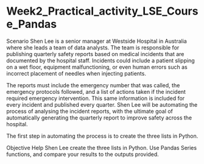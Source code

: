 # Week2_Practical_activity_LSE_Course_Pandas


Scenario 
Shen Lee is a senior manager at Westside Hospital in Australia where she leads a team of data analysts. The team is responsible for publishing quarterly safety reports based on medical incidents that are documented by the hospital staff. Incidents could include a patient slipping on a wet floor, equipment malfunctioning, or even human errors such as incorrect placement of needles when injecting patients.

The reports must include the emergency number that was called, the emergency protocols followed, and a list of actions taken if the incident required emergency intervention. This same information is included for every incident and published every quarter. Shen Lee will be automating the process of analysing the incident reports, with the ultimate goal of automatically generating the quarterly report to improve safety across the hospital.

The first step in automating the process is to create the three lists in Python. 

Objective
Help Shen Lee create the three lists in Python. Use Pandas Series functions, and compare your results to the outputs provided. 
